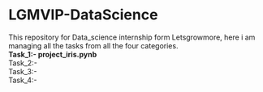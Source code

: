 # LGMVIP-DataScience
This repository for Data_science internship form Letsgrowmore, here i am managing all the tasks from all the four categories.                                                                                                               
**Task_1:- project_iris.pynb**                                                                                                                
Task_2:-                                              
Task_3:-                                                        
Task_4:-
